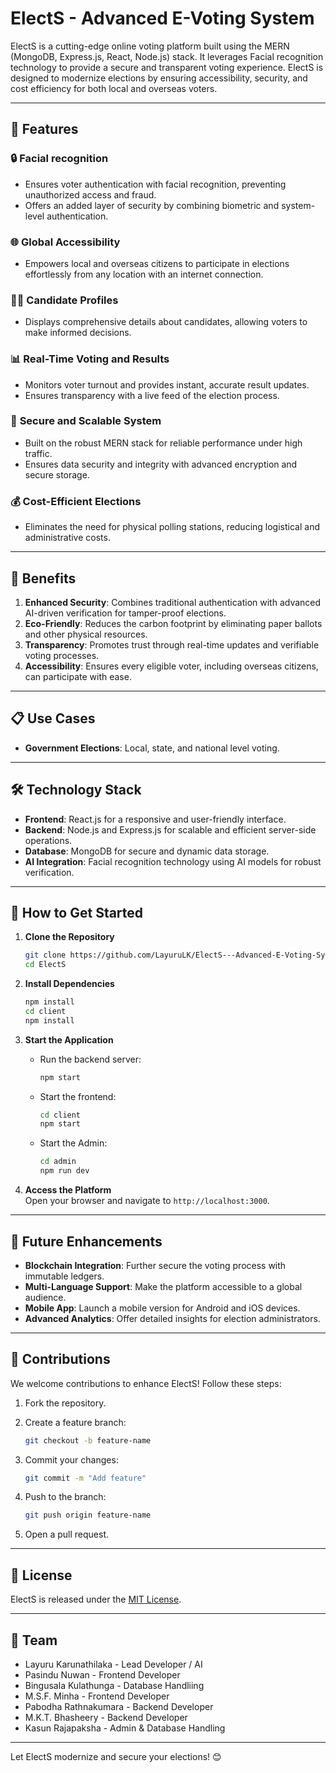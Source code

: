 
# ElectS - Advanced E-Voting System  

ElectS is a cutting-edge online voting platform built using the MERN (MongoDB, Express.js, React, Node.js) stack. 
It leverages Facial recognition technology to provide a secure and transparent voting experience. 
ElectS is designed to modernize elections by ensuring accessibility, security, and cost efficiency for both local and overseas voters.  

---

## 🌟 Features  

### 🔒 **Facial recognition**  
- Ensures voter authentication with facial recognition, preventing unauthorized access and fraud.  
- Offers an added layer of security by combining biometric and system-level authentication.  

### 🌐 **Global Accessibility**  
- Empowers local and overseas citizens to participate in elections effortlessly from any location with an internet connection.  

### 🧑‍💻 **Candidate Profiles**  
- Displays comprehensive details about candidates, allowing voters to make informed decisions.  

### 📊 **Real-Time Voting and Results**  
- Monitors voter turnout and provides instant, accurate result updates.  
- Ensures transparency with a live feed of the election process.  

### 🔐 **Secure and Scalable System**  
- Built on the robust MERN stack for reliable performance under high traffic.  
- Ensures data security and integrity with advanced encryption and secure storage.  

### 💰 **Cost-Efficient Elections**  
- Eliminates the need for physical polling stations, reducing logistical and administrative costs.  

---

## 🚀 Benefits  

1. **Enhanced Security**: Combines traditional authentication with advanced AI-driven verification for tamper-proof elections.  
2. **Eco-Friendly**: Reduces the carbon footprint by eliminating paper ballots and other physical resources.  
3. **Transparency**: Promotes trust through real-time updates and verifiable voting processes.  
4. **Accessibility**: Ensures every eligible voter, including overseas citizens, can participate with ease.  

---

## 📋 Use Cases  

- **Government Elections**: Local, state, and national level voting.  


---

## 🛠️ Technology Stack  

- **Frontend**: React.js for a responsive and user-friendly interface.  
- **Backend**: Node.js and Express.js for scalable and efficient server-side operations.  
- **Database**: MongoDB for secure and dynamic data storage.  
- **AI Integration**: Facial recognition technology using AI models for robust verification.  

---

## 🧩 How to Get Started  

1. **Clone the Repository**  
   ```bash  
   git clone https://github.com/LayuruLK/ElectS---Advanced-E-Voting-System.git  
   cd ElectS  
   ```  

2. **Install Dependencies**  
   ```bash  
   npm install  
   cd client  
   npm install  
   ```  

3. **Start the Application**  
   - Run the backend server:  
     ```bash  
     npm start  
     ```  
   - Start the frontend:  
     ```bash  
     cd client  
     npm start  
     ``` 
   - Start the Admin:  
     ```bash  
     cd admin  
     npm run dev  
     ``` 	 
	 

4. **Access the Platform**  
   Open your browser and navigate to `http://localhost:3000`.  

---

## 🎯 Future Enhancements  

- **Blockchain Integration**: Further secure the voting process with immutable ledgers.  
- **Multi-Language Support**: Make the platform accessible to a global audience.  
- **Mobile App**: Launch a mobile version for Android and iOS devices.  
- **Advanced Analytics**: Offer detailed insights for election administrators.  

---

## 🤝 Contributions  

We welcome contributions to enhance ElectS! Follow these steps:  
1. Fork the repository.  

2. Create a feature branch:  
   ```bash  
   git checkout -b feature-name  
   ```  
3. Commit your changes:  
   ```bash  
   git commit -m "Add feature"  
   ```  
4. Push to the branch:  
   ```bash  
   git push origin feature-name  
   ```  
5. Open a pull request.  

---

## 📄 License  

ElectS is released under the [MIT License](LICENSE).  

---

## 👥 Team  

- Layuru Karunathilaka - Lead Developer / AI
- Pasindu Nuwan - Frontend Developer    
- Bingusala Kulathunga - Database Handliing 
- M.S.F. Minha - Frontend Developer 
- Pabodha Rathnakumara - Backend Developer 
- M.K.T. Bhasheery - Backend Developer 
- Kasun Rajapaksha - Admin & Database Handling 

---

Let ElectS modernize and secure your elections! 😊  

